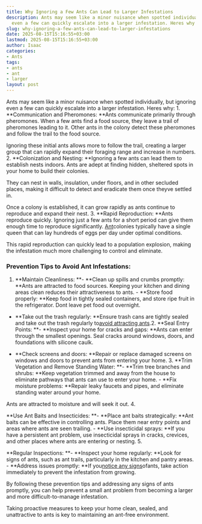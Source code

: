 ```yaml
---
title: Why Ignoring a Few Ants Can Lead to Larger Infestations
description: Ants may seem like a minor nuisance when spotted individually, but ignoring
  even a few can quickly escalate into a larger infestation. Heres why 1.
slug: why-ignoring-a-few-ants-can-lead-to-larger-infestations
date: 2025-08-15T15:16:55+03:00
lastmod: 2025-08-15T15:16:55+03:00
author: Isaac
categories:
- Ants
tags:
- ants
- ant
- larger
layout: post
---
```

Ants may seem like a minor nuisance when spotted individually, but ignoring even a few can quickly escalate into a larger infestation. Heres why: 1. **Communication and Pheromones: **Ants communicate primarily through pheromones. When a few ants find a food source, they leave a trail of pheromones leading to it. Other ants in the colony detect these pheromones and follow the trail to the food source.

Ignoring these initial ants allows more to follow the trail, creating a larger group that can rapidly expand their foraging range and increase in numbers. 2. **Colonization and Nesting: **Ignoring a few ants can lead them to establish nests indoors. Ants are adept at finding hidden, sheltered spots in your home to build their colonies.

They can nest in walls, insulation, under floors, and in other secluded places, making it difficult to detect and eradicate them once theyve settled in.

Once a colony is established, it can grow rapidly as ants continue to reproduce and expand their nest. 3. **Rapid Reproduction: **Ants reproduce quickly. Ignoring just a few ants for a short period can give them enough time to reproduce significantly. [Ant](https://pestpolicy.com/ant-control-in-federal-way/)colonies typically have a single queen that can lay hundreds of eggs per day under optimal conditions.

This rapid reproduction can quickly lead to a population explosion, making the infestation much more challenging to control and eliminate.

###  Prevention Tips to Avoid Ant Infestations:

1. **Maintain Cleanliness: **- **Clean up spills and crumbs promptly: **Ants are attracted to food sources. Keeping your kitchen and dining areas clean reduces their attractiveness to ants. - **Store food properly: **Keep food in tightly sealed containers, and store ripe fruit in the refrigerator. Dont leave pet food out overnight.

- **Take out the trash regularly: **Ensure trash cans are tightly sealed and take out the trash regularly to[avoid attracting ants](https://pestpolicy.com/how-to-remove-ants-from-carpet/).2. **Seal Entry Points: **- **Inspect your home for cracks and gaps: **Ants can enter through the smallest openings. Seal cracks around windows, doors, and foundations with silicone caulk.

- **Check screens and doors: **Repair or replace damaged screens on windows and doors to prevent ants from entering your home. 3. **Trim Vegetation and Remove Standing Water: **- **Trim tree branches and shrubs: **Keep vegetation trimmed and away from the house to eliminate pathways that ants can use to enter your home. - **Fix moisture problems: **Repair leaky faucets and pipes, and eliminate standing water around your home.

Ants are attracted to moisture and will seek it out. 4.

**Use Ant Baits and Insecticides: **- **Place ant baits strategically: **Ant baits can be effective in controlling ants. Place them near entry points and areas where ants are seen trailing. - **Use insecticidal sprays: **If you have a persistent ant problem, use insecticidal sprays in cracks, crevices, and other places where ants are entering or nesting. 5.

**Regular Inspections: **- **Inspect your home regularly: **Look for signs of ants, such as ant trails, particularly in the kitchen and pantry areas. - **Address issues promptly: **If you[notice any signs](https://pestpolicy.com/how-much-does-an-ant-exterminator-cost/)ofants, take action immediately to prevent the infestation from growing.

By following these prevention tips and addressing any signs of ants promptly, you can help prevent a small ant problem from becoming a larger and more difficult-to-manage infestation.

Taking proactive measures to keep your home clean, sealed, and unattractive to ants is key to maintaining an ant-free environment.
